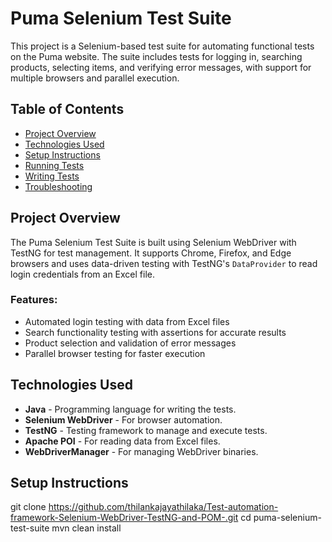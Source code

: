 # Puma Selenium Test Suite

This project is a Selenium-based test suite for automating functional tests on the Puma website. The suite includes tests for logging in, searching products, selecting items, and verifying error messages, with support for multiple browsers and parallel execution.

## Table of Contents

- [Project Overview](#project-overview)
- [Technologies Used](#technologies-used)
- [Setup Instructions](#setup-instructions)
- [Running Tests](#running-tests)
- [Writing Tests](#writing-tests)
- [Troubleshooting](#troubleshooting)

## Project Overview

The Puma Selenium Test Suite is built using Selenium WebDriver with TestNG for test management. It supports Chrome, Firefox, and Edge browsers and uses data-driven testing with TestNG's `DataProvider` to read login credentials from an Excel file.

### Features:
- Automated login testing with data from Excel files
- Search functionality testing with assertions for accurate results
- Product selection and validation of error messages
- Parallel browser testing for faster execution

## Technologies Used

- **Java** - Programming language for writing the tests.
- **Selenium WebDriver** - For browser automation.
- **TestNG** - Testing framework to manage and execute tests.
- **Apache POI** - For reading data from Excel files.
- **WebDriverManager** - For managing WebDriver binaries.

## Setup Instructions

   git clone https://github.com/thilankajayathilaka/Test-automation-framework-Selenium-WebDriver-TestNG-and-POM-.git
   cd puma-selenium-test-suite
   mvn clean install

